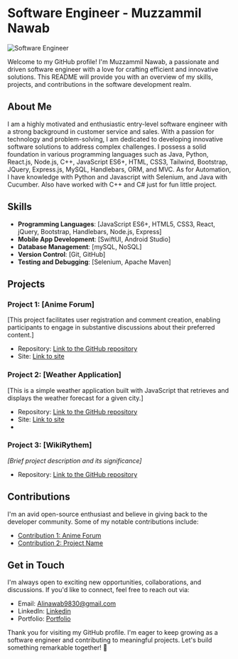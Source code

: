 # Software Engineer - Muzzammil Nawab

![Software Engineer](https://img.shields.io/badge/Software%20Engineer-%20Muzzammil%20Nawab-%230076D6)

Welcome to my GitHub profile! I'm Muzzammil Nawab, a passionate and driven software engineer with a love for crafting efficient and innovative solutions. This README will provide you with an overview of my skills, projects, and contributions in the software development realm.

## About Me

I am a highly motivated and enthusiastic entry-level software engineer with a strong background in customer service and sales. With a passion for technology and problem-solving, I am dedicated to developing innovative software solutions to address complex challenges. I possess a solid foundation in various programming languages such as Java, Python, React.js, Node.js, C++, JavaScript ES6+, HTML, CSS3, Tailwind, Bootstrap, JQuery, Express.js, MySQL, Handlebars, ORM, and MVC. As for Automation, I have knowledge with Python and Javascript with Selenium, and Java with Cucumber. Also have worked with C++ and C# just for fun little project.

## Skills

- **Programming Languages**: [JavaScript ES6+, HTML5, CSS3, React, jQuery, Bootstrap, Handlebars, Node.js, Express]
- **Mobile App Development**: [SwiftUI, Android Studio]
- **Database Management**: [mySQL, NoSQL]
- **Version Control**: [Git, GitHub]
- **Testing and Debugging**: [Selenium, Apache Maven]

## Projects

### Project 1: [Anime Forum]

[This project facilitates user registration and comment creation, enabling participants to engage in substantive discussions about their preferred content.]

- Repository: [Link to the GitHub repository](https://github.com/Afrozez/anime-forum)
- Site: [Link to site](https://dry-fjord-40958-6d6119c1d47d.herokuapp.com/#)

### Project 2: [Weather Application]

[This is a simple weather application built with JavaScript that retrieves and displays the weather forecast for a given city.]

- Repository: [Link to the GitHub repository](https://github.com/YaBoiAli/Weather-Application)
- Site: [Link to site](https://yaboiali.github.io/Weather-Application/)
- 
### Project 3: [WikiRythem]

_[Brief project description and its significance]_

- Repository: [Link to the GitHub repository](https://github.com/Kimberlyc1904/WikiRythm)

## Contributions

I'm an avid open-source enthusiast and believe in giving back to the developer community. Some of my notable contributions include:

- [Contribution 1: Anime Forum](https://github.com/Afrozez/anime-forum/graphs/contributors)
- [Contribution 2: Project Name](https://github.com/Kimberlyc1904/WikiRythm/graphs/contributors)


## Get in Touch

I'm always open to exciting new opportunities, collaborations, and discussions. If you'd like to connect, feel free to reach out via:

- Email: Alinawab9830@gmail.com
- LinkedIn: [Linkedin](https://www.linkedin.com/in/muzzammil-nawab-676b78223/)
- Portfolio: [Portfolio](https://yaboiali.github.io/Portfolio_Website/)

Thank you for visiting my GitHub profile. I'm eager to keep growing as a software engineer and contributing to meaningful projects. Let's build something remarkable together! 🚀
